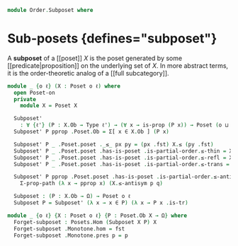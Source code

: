 <!--
```agda
open import 1Lab.Prelude

open import Cat.Displayed.Total

open import Order.Base

import Order.Reasoning as Pos
```
-->

```agda
module Order.Subposet where
```

<!--
```agda
open Total-hom
```
-->

# Sub-posets {defines="subposet"}

A **subposet** of a [[poset]] $X$ is the poset generated by some
[[predicate|proposition]] on the underlying set of $X$. In more abstract
terms, it is the order-theoretic analog of a [[full subcategory]].

```agda
module _ {o ℓ} (X : Poset o ℓ) where
  open Poset-on
  private
    module X = Poset X

  Subposet'
    : ∀ {ℓ'} (P : X.Ob → Type ℓ') → (∀ x → is-prop (P x)) → Poset (o ⊔ ℓ') ℓ
  Subposet' P pprop .Poset.Ob = Σ[ x ∈ X.Ob ] (P x)

  Subposet' P _ .Poset.poset ._≤_ px py = (px .fst) X.≤ (py .fst)
  Subposet' P _ .Poset.poset .has-is-poset .is-partial-order.≤-thin = X.≤-thin
  Subposet' P _ .Poset.poset .has-is-poset .is-partial-order.≤-refl = X.≤-refl
  Subposet' P _ .Poset.poset .has-is-poset .is-partial-order.≤-trans = X.≤-trans

  Subposet' P pprop .Poset.poset .has-is-poset .is-partial-order.≤-antisym p q =
    Σ-prop-path (λ x → pprop x) (X.≤-antisym p q)

  Subposet : (P : X.Ob → Ω) → Poset o ℓ
  Subposet P = Subposet' (λ x → x ∈ P) (λ x → P x .is-tr)

module _ {o ℓ} {X : Poset o ℓ} {P : Poset.Ob X → Ω} where
  Forget-subposet : Posets.Hom (Subposet X P) X
  Forget-subposet .Monotone.hom = fst
  Forget-subposet .Monotone.pres p = p
```
